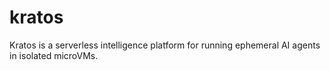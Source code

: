 # kratos

Kratos is a serverless intelligence platform for running ephemeral AI agents in isolated microVMs.
